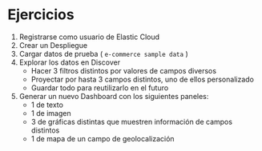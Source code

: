 # Ejercicios

1. Registrarse como usuario de Elastic Cloud
2. Crear un Despliegue
3. Cargar datos de prueba ( `e-commerce sample data` )
4. Explorar los datos en Discover
    - Hacer 3 filtros distintos por valores de campos diversos
    - Proyectar por hasta 3 campos distintos, uno de ellos personalizado
    - Guardar todo para reutilizarlo en el futuro
5. Generar un nuevo Dashboard con los siguientes paneles:
    - 1 de texto
    - 1 de imagen
    - 3 de gráficas distintas que muestren información de campos distintos
    - 1 de mapa de un campo de geolocalización